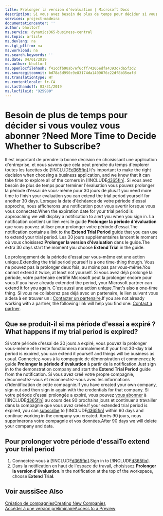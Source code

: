 ```yaml
---
title: Prolonger la version d'évaluation | Microsoft Docs
description: Si vous avez besoin de plus de temps pour décider si vous voulez vous abonner, vous pouvez prolonger votre version d'évaluation.
services: project-madeira
documentationcenter: ''
author: bholtorf
ms.service: dynamics365-business-central
ms.topic: article
ms.devlang: na
ms.tgt_pltfrm: na
ms.workload: na
ms.search.keywords: ''
ms.date: 04/01/2019
ms.author: bholtorf
ms.openlocfilehash: f41cdfb90ab7ef6cff74205edfa4393c7da5f3d2
ms.sourcegitcommit: bd78a5d990c9e83174da1409076c22df8b35eafd
ms.translationtype: HT
ms.contentlocale: fr-CA
ms.lasthandoff: 03/31/2019
ms.locfileid: "925980"
---
```

# <a name="need-more-time-to-decide-whether-to-subscribe"></a><span data-ttu-id="e2ee4-103">Besoin de plus de temps pour décider si vous voulez vous abonner ?</span><span class="sxs-lookup"><span data-stu-id="e2ee4-103">Need More Time to Decide Whether to Subscribe?</span></span>
<span data-ttu-id="e2ee4-104">Il est important de prendre la bonne décision en choisissant une application d'entreprise, et nous savons que cela peut prendre du temps d'explorer toutes les facettes de [!INCLUDE[d365fin](includes/d365fin_md.md)].</span><span class="sxs-lookup"><span data-stu-id="e2ee4-104">It's important to make the right decision when choosing a business application, and we know that it can take time to explore all of the corners in [!INCLUDE[d365fin](includes/d365fin_md.md)].</span></span> <span data-ttu-id="e2ee4-105">Si vous avez besoin de plus de temps pour terminer l'évaluation vous pouvez prolonger la période d'essai de vous-même pour 30 jours de plus.</span><span class="sxs-lookup"><span data-stu-id="e2ee4-105">If you need more time to finish your evaluation you can extend the trial period yourself for another 30 days.</span></span> <span data-ttu-id="e2ee4-106">Lorsque la date d'échéance de votre période d'essai approche, nous afficherons une notification pour vous avertir lorsque vous vous connectez.</span><span class="sxs-lookup"><span data-stu-id="e2ee4-106">When the expiration date for your trial period is approaching we will display a notification to alert you when you sign in.</span></span> <span data-ttu-id="e2ee4-107">La notification contient un lien vers le guide **Prolonger la période d'évaluation** que vous pouvez utiliser pour prolonger votre période d'essai.</span><span class="sxs-lookup"><span data-stu-id="e2ee4-107">The notification contains a link to the **Extend Trial Period** guide that you can use to extend your trial period.</span></span> <span data-ttu-id="e2ee4-108">Les 30 jours supplémentaires lancent le moment où vous choisissez **Prolonger la version d'évaluation** dans le guide.</span><span class="sxs-lookup"><span data-stu-id="e2ee4-108">The extra 30 days start the moment you choose **Extend Trial** in the guide.</span></span>

<span data-ttu-id="e2ee4-109">Le prolongement de la période d'essai par vous-même est une action unique.</span><span class="sxs-lookup"><span data-stu-id="e2ee4-109">Extending the trial period yourself is a one time-thing though.</span></span> <span data-ttu-id="e2ee4-110">Vous ne pouvez pas la prolonger deux fois, au moins pas par vous-même.</span><span class="sxs-lookup"><span data-stu-id="e2ee4-110">You cannot extend it twice, at least not yourself.</span></span> <span data-ttu-id="e2ee4-111">Si vous avez déjà prolongé la période, votre partenaire certifié Microsoft peut la prolonger encore pour vous.</span><span class="sxs-lookup"><span data-stu-id="e2ee4-111">If you have already extended the period, your Microsoft partner can extend it for you again.</span></span> <span data-ttu-id="e2ee4-112">C'est aussi une action unique.</span><span class="sxs-lookup"><span data-stu-id="e2ee4-112">That's also a one-time thing.</span></span> <span data-ttu-id="e2ee4-113">Si vous ne collaborez pas déjà avec un partenaire, le lien suivant vous aidera à en trouver un : [Contacter un partenaire](https://go.microsoft.com/fwlink/?linkid=2038439).</span><span class="sxs-lookup"><span data-stu-id="e2ee4-113">If you are not already working with a partner, the following link will help you find one: [Contact a partner](https://go.microsoft.com/fwlink/?linkid=2038439).</span></span>

## <a name="what-happens-if-my-trial-period-is-expired"></a><span data-ttu-id="e2ee4-114">Que se produit-il si ma période d'essai a expiré ?</span><span class="sxs-lookup"><span data-stu-id="e2ee4-114">What happens if my trial period is expired?</span></span>
<span data-ttu-id="e2ee4-115">Si votre période d'essai de 30 jours a expiré, vous pouvez la prolonger vous-même et le reste fonctionnera normalement.</span><span class="sxs-lookup"><span data-stu-id="e2ee4-115">If your first 30-day trial period is expired, you can extend it yourself and things will be business as usual.</span></span> <span data-ttu-id="e2ee4-116">Connectez-vous à la compagnie de démonstration et commencez le guide **Prolonger la période d'évaluation** à partir de la notification.</span><span class="sxs-lookup"><span data-stu-id="e2ee4-116">Just sign in to the demonstration company and start the **Extend Trial Period** guide from the notification.</span></span> <span data-ttu-id="e2ee4-117">Si vous avez créé votre propre compagnie, déconnectez-vous et reconnectez-vous avec les informations d'identification de cette compagnie.</span><span class="sxs-lookup"><span data-stu-id="e2ee4-117">If you have created your own company, sign out and then sign in again with the credentials for that company.</span></span> <span data-ttu-id="e2ee4-118">Si votre période d'essai prolongée a expiré, vous pouvez [vous abonner](https://go.microsoft.com/fwlink/?linkid=828659) à [!INCLUDE[d365fin](includes/d365fin_md.md)] au cours des 90 prochains jours et continuer à travailler dans la compagnie que vous avez créée.</span><span class="sxs-lookup"><span data-stu-id="e2ee4-118">If your extended trial period is expired, you can [subscribe](https://go.microsoft.com/fwlink/?linkid=828659) to [!INCLUDE[d365fin](includes/d365fin_md.md)] within 90 days and continue working in the company you created.</span></span> <span data-ttu-id="e2ee4-119">Après 90 jours, nous supprimerons votre compagnie et vos données.</span><span class="sxs-lookup"><span data-stu-id="e2ee4-119">After 90 days we will delete your company and data.</span></span> 

## <a name="to-extend-your-trial-period"></a><span data-ttu-id="e2ee4-120">Pour prolonger votre période d'essai</span><span class="sxs-lookup"><span data-stu-id="e2ee4-120">To extend your trial period</span></span>
1. <span data-ttu-id="e2ee4-121">Connectez-vous à [!INCLUDE[d365fin](includes/d365fin_md.md)].</span><span class="sxs-lookup"><span data-stu-id="e2ee4-121">Sign in to [!INCLUDE[d365fin](includes/d365fin_md.md)].</span></span>
2. <span data-ttu-id="e2ee4-122">Dans la notification en haut de l'espace de travail, choisissez **Prolonger la version d'évaluation**.</span><span class="sxs-lookup"><span data-stu-id="e2ee4-122">In the notification at the top of the workspace, choose **Extend Trial**.</span></span>

## <a name="see-also"></a><span data-ttu-id="e2ee4-123">Voir aussi</span><span class="sxs-lookup"><span data-stu-id="e2ee4-123">See Also</span></span>
[<span data-ttu-id="e2ee4-124">Création de compagnies</span><span class="sxs-lookup"><span data-stu-id="e2ee4-124">Creating New Companies</span></span>](about-new-company.md)  
[<span data-ttu-id="e2ee4-125">Accéder à une version préliminaire</span><span class="sxs-lookup"><span data-stu-id="e2ee4-125">Access to a Preview</span></span>](across-preview.md)  